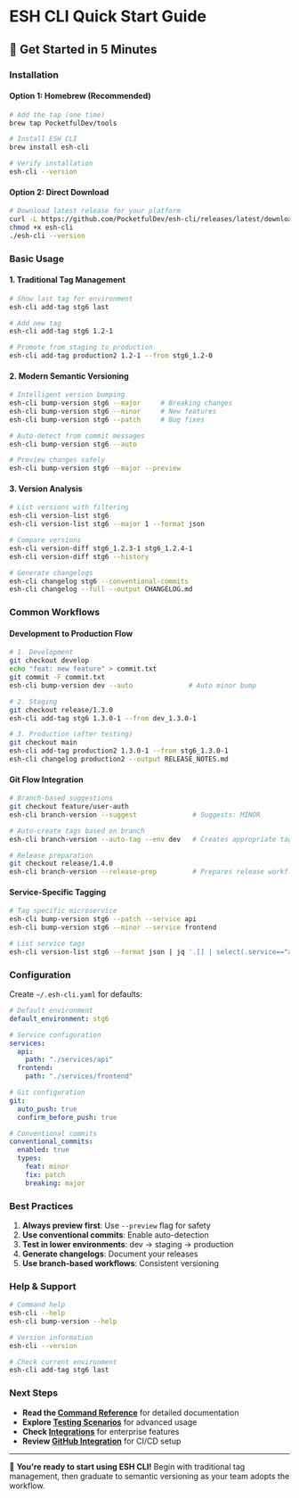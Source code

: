 # ESH CLI Quick Start Guide

## 🚀 Get Started in 5 Minutes

### Installation

#### Option 1: Homebrew (Recommended)
```bash
# Add the tap (one time)
brew tap PocketfulDev/tools

# Install ESH CLI
brew install esh-cli

# Verify installation
esh-cli --version
```

#### Option 2: Direct Download
```bash
# Download latest release for your platform
curl -L https://github.com/PocketfulDev/esh-cli/releases/latest/download/esh-cli-darwin-amd64 -o esh-cli
chmod +x esh-cli
./esh-cli --version
```

### Basic Usage

#### 1. Traditional Tag Management
```bash
# Show last tag for environment
esh-cli add-tag stg6 last

# Add new tag
esh-cli add-tag stg6 1.2-1

# Promote from staging to production
esh-cli add-tag production2 1.2-1 --from stg6_1.2-0
```

#### 2. Modern Semantic Versioning
```bash
# Intelligent version bumping
esh-cli bump-version stg6 --major     # Breaking changes
esh-cli bump-version stg6 --minor     # New features  
esh-cli bump-version stg6 --patch     # Bug fixes

# Auto-detect from commit messages
esh-cli bump-version stg6 --auto

# Preview changes safely
esh-cli bump-version stg6 --major --preview
```

#### 3. Version Analysis
```bash
# List versions with filtering
esh-cli version-list stg6
esh-cli version-list stg6 --major 1 --format json

# Compare versions
esh-cli version-diff stg6_1.2.3-1 stg6_1.2.4-1
esh-cli version-diff stg6 --history

# Generate changelogs
esh-cli changelog stg6 --conventional-commits
esh-cli changelog --full --output CHANGELOG.md
```

### Common Workflows

#### Development to Production Flow
```bash
# 1. Development
git checkout develop
echo "feat: new feature" > commit.txt
git commit -F commit.txt
esh-cli bump-version dev --auto              # Auto minor bump

# 2. Staging
git checkout release/1.3.0
esh-cli add-tag stg6 1.3.0-1 --from dev_1.3.0-1

# 3. Production (after testing)
git checkout main
esh-cli add-tag production2 1.3.0-1 --from stg6_1.3.0-1
esh-cli changelog production2 --output RELEASE_NOTES.md
```

#### Git Flow Integration
```bash
# Branch-based suggestions
git checkout feature/user-auth
esh-cli branch-version --suggest              # Suggests: MINOR

# Auto-create tags based on branch
esh-cli branch-version --auto-tag --env dev   # Creates appropriate tag

# Release preparation
git checkout release/1.4.0
esh-cli branch-version --release-prep         # Prepares release workflow
```

#### Service-Specific Tagging
```bash
# Tag specific microservice
esh-cli bump-version stg6 --patch --service api
esh-cli bump-version stg6 --minor --service frontend

# List service tags
esh-cli version-list stg6 --format json | jq '.[] | select(.service=="api")'
```

### Configuration

Create `~/.esh-cli.yaml` for defaults:
```yaml
# Default environment
default_environment: stg6

# Service configuration
services:
  api:
    path: "./services/api"
  frontend:
    path: "./services/frontend"

# Git configuration
git:
  auto_push: true
  confirm_before_push: true

# Conventional commits
conventional_commits:
  enabled: true
  types:
    feat: minor
    fix: patch
    breaking: major
```

### Best Practices

1. **Always preview first**: Use `--preview` flag for safety
2. **Use conventional commits**: Enable auto-detection
3. **Test in lower environments**: dev → staging → production
4. **Generate changelogs**: Document your releases
5. **Use branch-based workflows**: Consistent versioning

### Help & Support

```bash
# Command help
esh-cli --help
esh-cli bump-version --help

# Version information
esh-cli --version

# Check current environment
esh-cli add-tag stg6 last
```

### Next Steps

- **Read the [Command Reference](../reference/COMMAND_REFERENCE.md)** for detailed documentation
- **Explore [Testing Scenarios](../reference/TESTING_SCENARIOS.md)** for advanced usage
- **Check [Integrations](../reference/INTEGRATIONS.md)** for enterprise features
- **Review [GitHub Integration](../setup/GITHUB_TEST_INTEGRATION.md)** for CI/CD setup

---

🎉 **You're ready to start using ESH CLI!** Begin with traditional tag management, then graduate to semantic versioning as your team adopts the workflow.
